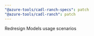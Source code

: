 ```yaml
---
"@azure-tools/cadl-ranch-specs": patch
"@azure-tools/cadl-ranch": patch
---
```


Redresign Models usage scenarios
